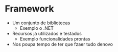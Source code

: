 # Framework

- Um conjunto de bibliotecas
    - Exemplo o .NET
- Recursos já utilizados e testados
    - Exemplo funcionalidades prontas
- Nos poupa tempo de ter que fzaer tudo denovo 